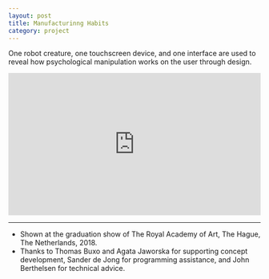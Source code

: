```yaml
---
layout: post
title: Manufacturinng Habits
category: project
---
```


One robot creature, one touchscreen device, and one interface are used to reveal how psychological manipulation works on the user through design.

<!-- ![](/assets/media/manufacturing_habits.png) -->

<div style="padding:56.25% 0 0 0;position:relative;"><iframe src="https://player.vimeo.com/video/283030397?h=3e7b47aa09" style="position:absolute;top:0;left:0;width:100%;height:100%;" frameborder="0" allow="autoplay; fullscreen; picture-in-picture" allowfullscreen></iframe></div><script src="https://player.vimeo.com/api/player.js"></script>

---

<ul class=credits>
  <li>Shown at the graduation show of The Royal Academy of Art, The Hague, The Netherlands, 2018.</li>
  <li>Thanks to Thomas Buxo and Agata Jaworska for supporting concept development, Sander de Jong for programming assistance, and John Berthelsen for technical advice.</li>
</ul>
